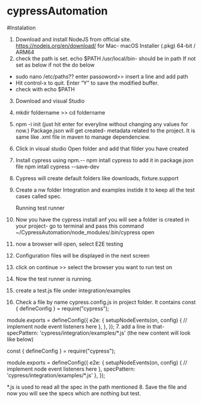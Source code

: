 # cypressAutomation
#Instalation
1. Download and install NodeJS from official site.
https://nodejs.org/en/download/
for Mac- macOS Installer (.pkg)	 64-bit / ARM64
2. check the path is set. 
echo $PATH
/usr/local/bin- should be in path If not set as below
if not the do below
- sudo nano /etc/paths?? enter passoword>> insert a line and add path
- Hit control-x to quit. Enter “Y” to save the modified buffer.
- check with echo $PATH
3. Download and visual Studio

4. mkdir foldername >> cd foldername
5.  npm -i init (just hit enter for everyline without changing any values for now.)
    Package.json will get created- metadata related to the project. It is same like .xml file in maven to manage dependenciew.
6. Click in visual studio Open folder and add that filder you have created
7. Install cypress using npm.-- npm intall cypress
   to add it in package.json file npm intall cypress --save-dev
8. Cypress will create default folders like downloads, fixture.support
9. Create a nw folder Integration and examples instide it to keep all the test cases called spec.

   Running test runner
  1. Now you have the cypress install anf you will see a folder is created in your project- 
   go to terminal and pass this command 
   ~/CypressAutomation/node_modules/.bin/cypress open
   2. now a browser will open, select E2E testing 
   3. Configuration files will be displayed in the next screen
   4. click on continue >> select the browser you want to run test on
   5. Now the test runner is running.
   6. create a test.js file under integration/examples
   6. Check a file by name cypress.config.js in project folder. It contains
const { defineConfig } = require("cypress");

module.exports = defineConfig({
  e2e: {
    setupNodeEvents(on, config) {
      // implement node event listeners here
    },
  },
});
7. add a line in that-  specPattern: 'cypress/integration/examples/*.js' (the new content will look like below)

const { defineConfig } = require("cypress");

module.exports = defineConfig({
  e2e: {
    setupNodeEvents(on, config) {
      // implement node event listeners here
    },
    specPattern: 'cypress/integration/examples/*.js'
  },
});

*.js is used to read all the spec in the path mentioned
8. Save the file and now you will see the specs which are nothing but test.





